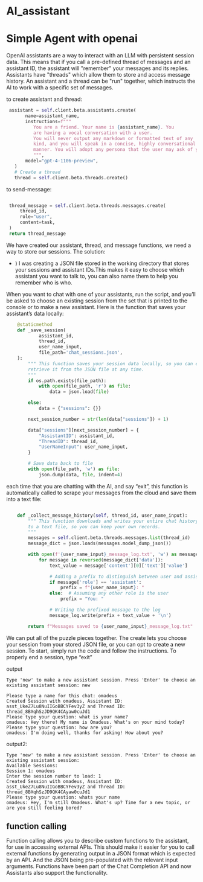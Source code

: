 # AI_assistant

 # Simple Agent with openai

OpenAI assistants are a way to interact with an LLM with persistent session data. 
This means that if you call a pre-defined thread of messages and an assistant ID,
the assistant will "remember" your messages and its replies.
Assistants have "threads" which allow them to store and access message history. 
An assistant and a thread can be "run" together, 
which instructs the AI to work with a specific set of messages. 

to create assistant and thread:
```python
 assistant = self.client.beta.assistants.create(
       name=assistant_name,
       instructions=f"""
          You are a friend. Your name is {assistant_name}. You 
          are having a vocal conversation with a user. 
          You will never output any markdown or formatted text of any 
          kind, and you will speak in a concise, highly conversational 
          manner. You will adopt any persona that the user may ask of you.
          """,
       model="gpt-4-1106-preview",
   )
   # Create a thread
   thread = self.client.beta.threads.create()
```

to send-message:
```python

 thread_message = self.client.beta.threads.messages.create(
     thread_id,
     role="user",
     content=task,
 )
 return thread_message
```

We have created our assistant, thread, and message functions, 
we need a way to store our sessions. 
The solution:
   - ) I was creating a JSON file stored in the working directory that stores your 
   sessions and assistant IDs.This makes it easy to choose which assistant you want to talk to,
   you can also name them to help you remember who is who.


When you want to chat with one of your assistants, 
run the script, and you’ll be asked to choose an existing session from the 
set that is printed to the console or to make a new assistant.
Here is the function that saves your assistant’s data locally:
```python
    @staticmethod
    def _save_session(
            assistant_id,
            thread_id,
            user_name_input,
            file_path='chat_sessions.json',
    ):
        """ This function saves your session data locally, so you can easily
        retrieve it from the JSON file at any time.
        """
        if os.path.exists(file_path):
            with open(file_path, 'r') as file:
                data = json.load(file)

        else:
            data = {"sessions": {}}

        next_session_number = str(len(data["sessions"]) + 1)

        data["sessions"][next_session_number] = {
            "AssistantID": assistant_id,
            "ThreadID": thread_id,
            "UserNameInput": user_name_input,
        }

        # Save data back to file
        with open(file_path, 'w') as file:
            json.dump(data, file, indent=4)
   ```


each time that you are chatting with the AI, and say “exit”, this function is 
automatically called to scrape your messages from the cloud and save them into 
a text file:
```python

    def _collect_message_history(self, thread_id, user_name_input):
        """ This function downloads and writes your entire chat history
        to a text file, so you can keep your own records.
        """
        messages = self.client.beta.threads.messages.list(thread_id)
        message_dict = json.loads(messages.model_dump_json())

        with open(f'{user_name_input}_message_log.txt', 'w') as message_log:
            for message in reversed(message_dict['data']):
                text_value = message['content'][0]['text']['value']

                # Adding a prefix to distinguish between user and assistant messages
                if message['role'] == 'assistant':
                    prefix = f"{user_name_input}: "
                else:  # Assuming any other role is the user
                    prefix = "You: "

                # Writing the prefixed message to the log
                message_log.write(prefix + text_value + '\n')

        return f"Messages saved to {user_name_input}_message_log.txt"
```

We can put all of the puzzle pieces together. The create lets you 
choose your session from your stored JSON file, 
or you can opt to create a new session.
To start, simply run the code and follow the instructions. 
To properly end a session, type “exit”

output
```terminal
Type 'new' to make a new assistant session. Press 'Enter' to choose an existing assistant session: new

Please type a name for this chat: omadeus
Created Session with omadeus, Assistant ID: asst_UkeZ7Lu8NuIIGoBBCYFev3yZ and Thread ID: thread_8BXqhSzJD9QK4CAyaw0cuJd1
Please type your question: what is your name?
omadeus: Hey there! My name is Omadeus. What's on your mind today?
Please type your question: how are you?
omadeus: I'm doing well, thanks for asking! How about you?

```

output2:

```commandline
Type 'new' to make a new assistant session. Press 'Enter' to choose an existing assistant session: 
Available Sessions:
Session 1: omadeus
Enter the session number to load: 1
Created Session with omadeus, Assistant ID: asst_UkeZ7Lu8NuIIGoBBCYFev3yZ and Thread ID: thread_8BXqhSzJD9QK4CAyaw0cuJd1
Please type your question: whats your name
omadeus: Hey, I'm still Omadeus. What's up? Time for a new topic, or are you still feeling bored?

```

## function calling
Function calling allows you to describe custom functions to the assistant, for use in accessing external APIs.
This should make it easier for you to call external functions by generating output in a JSON format which is expected by an API.
And the JSON being pre-populated with the relevant input arguments.
Functions have been part of the Chat Completion API and now Assistants also support the functionality.


